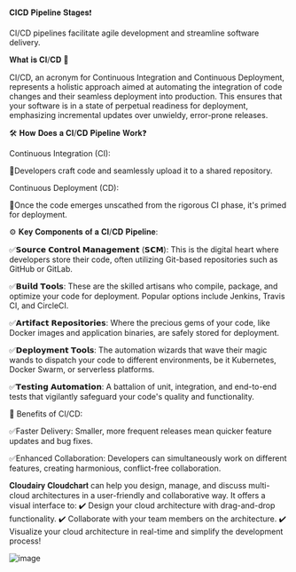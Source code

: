 𝐂𝐈𝐂𝐃 𝐏𝐢𝐩𝐞𝐥𝐢𝐧𝐞 𝐒𝐭𝐚𝐠𝐞𝐬❗

CI/CD pipelines facilitate agile development and streamline software delivery. 

𝐖𝐡𝐚𝐭 𝐢𝐬 𝐂𝐈/𝐂𝐃 🤔

CI/CD, an acronym for Continuous Integration and Continuous Deployment, represents a holistic approach aimed at automating the integration of code changes and their seamless deployment into production. This ensures that your software is in a state of perpetual readiness for deployment, emphasizing incremental updates over unwieldy, error-prone releases.

🛠 𝐇𝐨𝐰 𝐃𝐨𝐞𝐬 𝐚 𝐂𝐈/𝐂𝐃 𝐏𝐢𝐩𝐞𝐥𝐢𝐧𝐞 𝐖𝐨𝐫𝐤❓

Continuous Integration (CI):

🎯Developers craft code and seamlessly upload it to a shared repository.

Continuous Deployment (CD):

🎯Once the code emerges unscathed from the rigorous CI phase, it's primed for deployment.

⚙️ 𝐊𝐞𝐲 𝐂𝐨𝐦𝐩𝐨𝐧𝐞𝐧𝐭𝐬 𝐨𝐟 𝐚 𝐂𝐈/𝐂𝐃 𝐏𝐢𝐩𝐞𝐥𝐢𝐧𝐞:

✅𝗦𝗼𝘂𝗿𝗰𝗲 𝗖𝗼𝗻𝘁𝗿𝗼𝗹 𝗠𝗮𝗻𝗮𝗴𝗲𝗺𝗲𝗻𝘁 (𝗦𝗖𝗠): This is the digital heart where developers store their code, often utilizing Git-based repositories such as GitHub or GitLab.

✅𝗕𝘂𝗶𝗹𝗱 𝗧𝗼𝗼𝗹𝘀: These are the skilled artisans who compile, package, and optimize your code for deployment. Popular options include Jenkins, Travis CI, and CircleCI.

✅𝗔𝗿𝘁𝗶𝗳𝗮𝗰𝘁 𝗥𝗲𝗽𝗼𝘀𝗶𝘁𝗼𝗿𝗶𝗲𝘀: Where the precious gems of your code, like Docker images and application binaries, are safely stored for deployment.

✅𝗗𝗲𝗽𝗹𝗼𝘆𝗺𝗲𝗻𝘁 𝗧𝗼𝗼𝗹𝘀: The automation wizards that wave their magic wands to dispatch your code to different environments, be it Kubernetes, Docker Swarm, or serverless platforms.

✅𝗧𝗲𝘀𝘁𝗶𝗻𝗴 𝗔𝘂𝘁𝗼𝗺𝗮𝘁𝗶𝗼𝗻: A battalion of unit, integration, and end-to-end tests that vigilantly safeguard your code's quality and functionality.

🌟 Benefits of CI/CD:

✅Faster Delivery: Smaller, more frequent releases mean quicker feature updates and bug fixes.

✅Enhanced Collaboration: Developers can simultaneously work on different features, creating harmonious, conflict-free collaboration.

𝐂𝐥𝐨𝐮𝐝𝐚𝐢𝐫𝐲 𝐂𝐥𝐨𝐮𝐝𝐜𝐡𝐚𝐫𝐭 can help you design, manage, and discuss multi-cloud architectures in a user-friendly and collaborative way. It offers a visual interface to:
✔️ Design your cloud architecture with drag-and-drop functionality.
✔️ ️Collaborate with your team members on the architecture.
✔️ Visualize your cloud architecture in real-time and simplify the development process! 

![image](https://github.com/user-attachments/assets/6e347e68-2061-41b2-93e7-edda512352ef)
